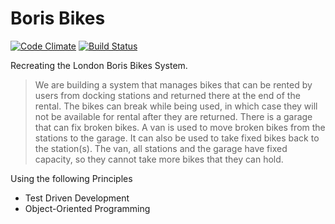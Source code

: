 # Boris Bikes
[![Code Climate](https://codeclimate.com/github/yoshdog/boris-bikes.png)](https://codeclimate.com/github/yoshdog/boris-bikes)   [![Build Status](https://travis-ci.org/yoshdog/boris-bikes.svg?branch=master)](https://travis-ci.org/yoshdog/boris-bikes)

Recreating the London Boris Bikes System.

>We are building a system that manages bikes that can be rented by users from docking stations and returned there at the end of the rental. The bikes can break while being used, in which case they will not be available for rental after they are returned. There is a garage that can fix broken bikes. A van is used to move broken bikes from the stations to the garage. It can also be used to take fixed bikes back to the station(s). The van, all stations and the garage have fixed capacity, so they cannot take more bikes that they can hold.

Using the following Principles

* Test Driven Development
* Object-Oriented Programming
